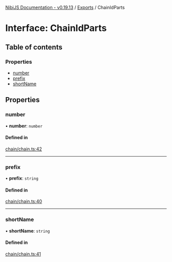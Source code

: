 [NibiJS Documentation - v0.19.13](../intro.md) / [Exports](../modules.md) / ChainIdParts

# Interface: ChainIdParts

## Table of contents

### Properties

- [number](ChainIdParts.md#number)
- [prefix](ChainIdParts.md#prefix)
- [shortName](ChainIdParts.md#shortname)

## Properties

### number

• **number**: `number`

#### Defined in

[chain/chain.ts:42](https://github.com/NibiruChain/ts-sdk/blob/6bec800/packages/nibijs/src/chain/chain.ts#L42)

___

### prefix

• **prefix**: `string`

#### Defined in

[chain/chain.ts:40](https://github.com/NibiruChain/ts-sdk/blob/6bec800/packages/nibijs/src/chain/chain.ts#L40)

___

### shortName

• **shortName**: `string`

#### Defined in

[chain/chain.ts:41](https://github.com/NibiruChain/ts-sdk/blob/6bec800/packages/nibijs/src/chain/chain.ts#L41)
